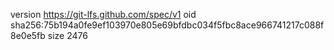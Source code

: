 version https://git-lfs.github.com/spec/v1
oid sha256:75b194a0fe9ef103970e805e69bfdbc034f5fbc8ace966741217c088f8e0e5fb
size 2476
